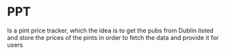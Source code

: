 # PPT

Is a pint price tracker, which the idea is to get the pubs from Dublin listed and store the prices of the pints
in order to fetch the data and provide it for users
